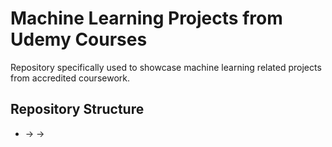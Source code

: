 # Machine Learning Projects from Udemy Courses

Repository specifically used to showcase machine learning related projects from accredited coursework.

## Repository Structure
- <Course Name> -> <Project File Name> -> <Project Files>
